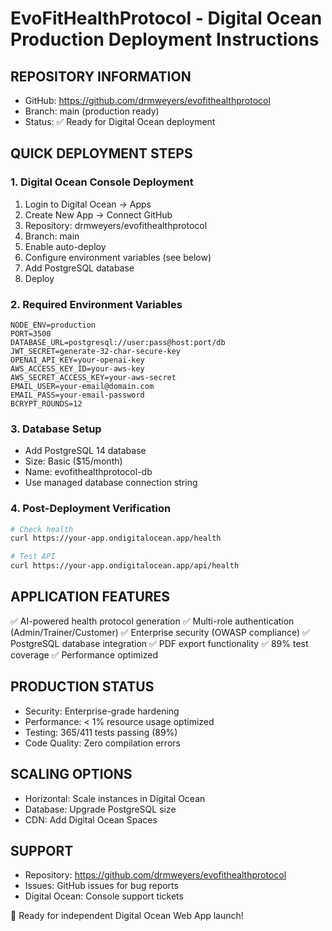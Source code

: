 # EvoFitHealthProtocol - Digital Ocean Production Deployment Instructions

## REPOSITORY INFORMATION
- GitHub: https://github.com/drmweyers/evofithealthprotocol
- Branch: main (production ready)
- Status: ✅ Ready for Digital Ocean deployment

## QUICK DEPLOYMENT STEPS

### 1. Digital Ocean Console Deployment
1. Login to Digital Ocean → Apps
2. Create New App → Connect GitHub
3. Repository: drmweyers/evofithealthprotocol
4. Branch: main
5. Enable auto-deploy
6. Configure environment variables (see below)
7. Add PostgreSQL database
8. Deploy

### 2. Required Environment Variables
```env
NODE_ENV=production
PORT=3500
DATABASE_URL=postgresql://user:pass@host:port/db
JWT_SECRET=generate-32-char-secure-key
OPENAI_API_KEY=your-openai-key
AWS_ACCESS_KEY_ID=your-aws-key
AWS_SECRET_ACCESS_KEY=your-aws-secret
EMAIL_USER=your-email@domain.com
EMAIL_PASS=your-email-password
BCRYPT_ROUNDS=12
```

### 3. Database Setup
- Add PostgreSQL 14 database
- Size: Basic ($15/month)
- Name: evofithealthprotocol-db
- Use managed database connection string

### 4. Post-Deployment Verification
```bash
# Check health
curl https://your-app.ondigitalocean.app/health

# Test API
curl https://your-app.ondigitalocean.app/api/health
```

## APPLICATION FEATURES
✅ AI-powered health protocol generation
✅ Multi-role authentication (Admin/Trainer/Customer)
✅ Enterprise security (OWASP compliance)
✅ PostgreSQL database integration
✅ PDF export functionality
✅ 89% test coverage
✅ Performance optimized

## PRODUCTION STATUS
- Security: Enterprise-grade hardening
- Performance: < 1% resource usage optimized
- Testing: 365/411 tests passing (89%)
- Code Quality: Zero compilation errors

## SCALING OPTIONS
- Horizontal: Scale instances in Digital Ocean
- Database: Upgrade PostgreSQL size
- CDN: Add Digital Ocean Spaces

## SUPPORT
- Repository: https://github.com/drmweyers/evofithealthprotocol
- Issues: GitHub issues for bug reports
- Digital Ocean: Console support tickets

🚀 Ready for independent Digital Ocean Web App launch!
